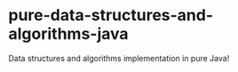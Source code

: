 # pure-data-structures-and-algorithms-java
Data structures and algorithms implementation in pure Java!
